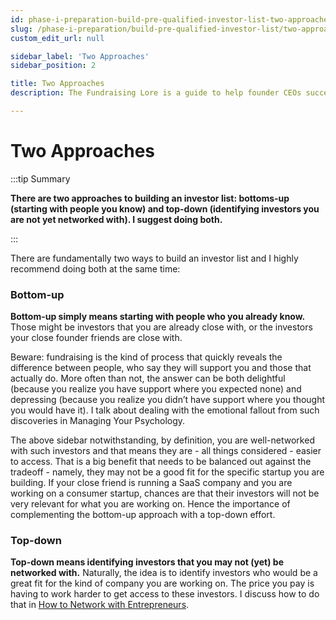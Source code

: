 ```yaml
---
id: phase-i-preparation-build-pre-qualified-investor-list-two-approaches
slug: /phase-i-preparation/build-pre-qualified-investor-list/two-approaches
custom_edit_url: null

sidebar_label: 'Two Approaches'
sidebar_position: 2

title: Two Approaches
description: The Fundraising Lore is a guide to help founder CEOs successfully raise early-stage VC financing from Silicon Valley investors.

---
```


# Two Approaches

:::tip Summary

**There are two approaches to building an investor list: bottoms-up (starting with people you know) and top-down (identifying investors you are not yet networked with). I suggest doing both.**

:::

There are fundamentally two ways to build an investor list and I highly recommend doing both at the same time: 

### Bottom-up

**Bottom-up simply means starting with people who you already know.** Those might be investors that you are already close with, or the investors your close founder friends are close with. 

Beware: fundraising is the kind of process that quickly reveals the difference between people, who say they will support you and those that actually do. More often than not, the answer can be both delightful (because you realize you have support where you expected none) and depressing (because you realize you didn’t have support where you thought you would have it). I talk about dealing with the emotional fallout from such discoveries in Managing Your Psychology.

The above sidebar notwithstanding, by definition, you are well-networked with such investors and that means they are - all things considered - easier to access. That is a big benefit that needs to be balanced out against the tradeoff - namely, they may not be a good fit for the specific startup you are building. If your close friend is running a SaaS company and you are working on a consumer startup, chances are that their investors will not be very relevant for what you are working on. Hence the importance of complementing the bottom-up approach with a top-down effort.

### Top-down

**Top-down means identifying investors that you may not (yet) be networked with.** Naturally, the idea is to identify investors who would be a great fit for the kind of company you are working on. The price you pay is having to work harder to get access to these investors. I discuss how to do that in [How to Network with Entrepreneurs](/phase-i-preparation/network-with-vc-backed-entrepreneurs/how-to-network-with-entrepreneurs).
